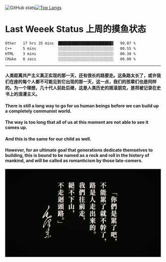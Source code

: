 ![GitHub stats](https://github-readme-stats.vercel.app/api?username=Mundanity-fc&hide=stars&count_private=true&show_icons=true&theme=prussian)[![Top Langs](https://github-readme-stats.vercel.app/api/top-langs/?username=Mundanity-fc&hide=javascript,html,css,blade&layout=compact&theme=prussian)](https://github.com/anuraghazra/github-readme-stats)

# Last Weeek Status 上周的摸鱼状态
<!--START_SECTION:waka-->

```txt
Other   17 hrs 35 mins  ████████████████████████▓   99.07 %
C++     5 mins          ░░░░░░░░░░░░░░░░░░░░░░░░░   00.55 %
HTML    3 mins          ░░░░░░░░░░░░░░░░░░░░░░░░░   00.38 %
CMake   0 secs          ░░░░░░░░░░░░░░░░░░░░░░░░░   00.00 %
```

<!--END_SECTION:waka-->

---

#### 人类距离共产主义真正实现的那一天，还有很长的路要走。这条路太长了，或许我们在座的每个人都不可能见到它出现的那一天，这一点，我们的孩辈们也是同样的。为一个理想，几十代人前赴后继，这是人类历史的摇滚朋克，是将被记录在史书上的浪漫主义。

#### There is still a long way to go for us human beings before we can build up a completely communist world.
#### The way is too long that all of us at this moment are not able to see it comes up.
#### And this is the same for our child as well.
#### However, for an ultimate goal that generations dedicate themselves to building, this is bound to be named as a rock and roll in the history of mankind, and will be called as romanticism by those late-comers.

![HeSays](./HeSays.webp)
